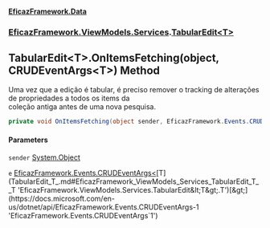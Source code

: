 #### [EficazFramework.Data](EficazFrameworkData.md 'EficazFramework Data')
### [EficazFramework.ViewModels.Services](EficazFrameworkData.md#EficazFramework_ViewModels_Services 'EficazFramework.ViewModels.Services').[TabularEdit&lt;T&gt;](TabularEdit_T_.md 'EficazFramework.ViewModels.Services.TabularEdit&lt;T&gt;')
## TabularEdit&lt;T&gt;.OnItemsFetching(object, CRUDEventArgs&lt;T&gt;) Method
Uma vez que a edição é tabular, é preciso remover o tracking de alterações de propriedades a todos os items da  
coleção antiga antes de uma nova pesquisa.  
```csharp
private void OnItemsFetching(object sender, EficazFramework.Events.CRUDEventArgs<T> e);
```
#### Parameters
<a name='EficazFramework_ViewModels_Services_TabularEdit_T__OnItemsFetching(object_EficazFramework_Events_CRUDEventArgs_T_)_sender'></a>
`sender` [System.Object](https://docs.microsoft.com/en-us/dotnet/api/System.Object 'System.Object')  
  
<a name='EficazFramework_ViewModels_Services_TabularEdit_T__OnItemsFetching(object_EficazFramework_Events_CRUDEventArgs_T_)_e'></a>
`e` [EficazFramework.Events.CRUDEventArgs&lt;](https://docs.microsoft.com/en-us/dotnet/api/EficazFramework.Events.CRUDEventArgs-1 'EficazFramework.Events.CRUDEventArgs`1')[T](TabularEdit_T_.md#EficazFramework_ViewModels_Services_TabularEdit_T__T 'EficazFramework.ViewModels.Services.TabularEdit&lt;T&gt;.T')[&gt;](https://docs.microsoft.com/en-us/dotnet/api/EficazFramework.Events.CRUDEventArgs-1 'EficazFramework.Events.CRUDEventArgs`1')  
  

